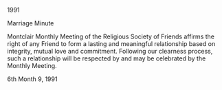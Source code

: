1991

Marriage Minute

Montclair Monthly Meeting of the Religious Society of Friends affirms the right of any Friend to form a lasting and meaningful relationship based on integrity, mutual love and commitment. Following our clearness process, such a relationship will be respected by and may be celebrated by the Monthly Meeting.

6th Month 9, 1991
